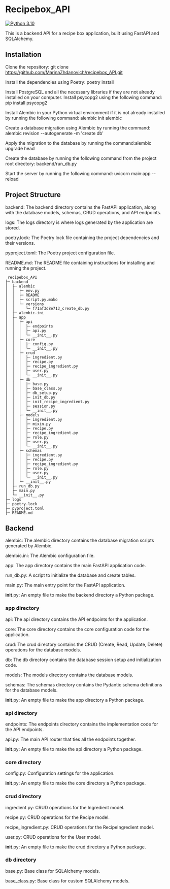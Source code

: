 # Recipebox_API
[![Python 3.10](https://img.shields.io/badge/python-3.10-blue.svg)](https://www.python.org/downloads/release/python-3100/)

This is a backend API for a recipe box application, built using FastAPI and SQLAlchemy.

## Installation


Clone the repository: git clone https://github.com/MarinaZhdanovich/recipebox_API.git

Install the dependencies using Poetry: poetry install

Install PostgreSQL and all the necessary libraries if they are not already installed on your computer. Install psycopg2 using the following command:  pip install psycopg2 

Install Alembic in your Python virtual environment if it is not already installed by running the following command: alembic init alembic 

Create a database migration using Alembic by running the command: alembic revision --autogenerate -m 'create db'

Apply the migration to the database by running the command:alembic upgrade head

Create the database by running the following command from the project root directory: backend/run_db.py

Start the server by running the following command: uvicorn main:app --reload


## Project Structure

backend: The backend directory contains the FastAPI application, along with the database models, schemas, CRUD operations, and API endpoints.

logs: The logs directory is where logs generated by the application are stored.

poetry.lock: The Poetry lock file containing the project dependencies and their versions.

pyproject.toml: The Poetry project configuration file.

README.md: The README file containing instructions for installing and running the project.
```
 recipebox_API
├─ backend
│  ├─ alembic
│  │  ├─ env.py
│  │  ├─ README
│  │  ├─ script.py.mako
│  │  └─ versions
│  │     └─ f71af3d8e713_create_db.py
│  ├─ alembic.ini
│  ├─ app
│  │  ├─ api
│  │  │  ├─ endpoints
│  │  │  ├─ api.py
│  │  │  └─ __init__.py
│  │  ├─ core
│  │  │  ├─ config.py
│  │  │  └─ __init__.py
│  │  ├─ crud
│  │  │  ├─ ingredient.py
│  │  │  ├─ recipe.py
│  │  │  ├─ recipe_ingredient.py
│  │  │  ├─ user.py
│  │  │  └─ __init__.py
│  │  ├─ db
│  │  │  ├─ base.py
│  │  │  ├─ base_class.py
│  │  │  ├─ db_setup.py
│  │  │  ├─ init_db.py
│  │  │  ├─ init_recipe_ingredient.py
│  │  │  ├─ session.py
│  │  │  └─ __init__.py
│  │  ├─ models
│  │  │  ├─ ingredient.py
│  │  │  ├─ mixin.py
│  │  │  ├─ recipe.py
│  │  │  ├─ recipe_ingredient.py
│  │  │  ├─ role.py
│  │  │  ├─ user.py
│  │  │  └─ __init__.py
│  │  ├─ schemas
│  │  │  ├─ ingredient.py
│  │  │  ├─ recipe.py
│  │  │  ├─ recipe_ingredient.py
│  │  │  ├─ role.py
│  │  │  ├─ user.py
│  │  │  └─ __init__.py
│  │  └─ __init__.py
│  ├─ run_db.py
│  ├─ main.py
│  └─ __init__.py
├─ logs  
├─ poetry.lock
├─ pyproject.toml
├─ README.md
```

## Backend

alembic: The alembic directory contains the database migration scripts generated by Alembic.

alembic.ini: The Alembic configuration file.

app: The app directory contains the main FastAPI application code.

run_db.py: A script to initialize the database and create tables.

main.py: The main entry point for the FastAPI application.

__init__.py: An empty file to make the backend directory a Python package. 

### app directory

api: The api directory contains the API endpoints for the application.

core: The core directory contains the core configuration code for the application.

crud: The crud directory contains the CRUD (Create, Read, Update, Delete) operations for the database models.

db: The db directory contains the database session setup and initialization code.

models: The models directory contains the database models.

schemas: The schemas directory contains the Pydantic schema definitions for the database models.

__init__.py: An empty file to make the app directory a Python package. 

### api directory

endpoints: The endpoints directory contains the implementation code for the API endpoints.

api.py: The main API router that ties all the endpoints together.

__init__.py: An empty file to make the api directory a Python package. 


### core directory

config.py: Configuration settings for the application.

__init__.py: An empty file to make the core directory a Python package.


### crud directory

ingredient.py: CRUD operations for the Ingredient model.

recipe.py: CRUD operations for the Recipe model.

recipe_ingredient.py: CRUD operations for the RecipeIngredient model.

user.py: CRUD operations for the User model.

__init__.py: An empty file to make the crud directory a Python package. 


### db directory
base.py: Base class for SQLAlchemy models.

base_class.py: Base class for custom SQLAlchemy models.